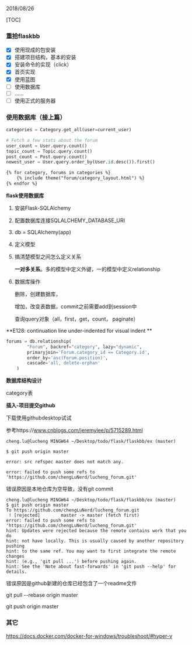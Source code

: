2018/08/26

[TOC]

### 重拾flaskbb

- [x] 使用现成的包安装
- [x] 搭建项目结构，基本的安装
- [x] 安装命令的实现（click）
- [x] 首页实现
- [x] 使用蓝图
- [ ] 使用数据库
- [ ] ......
- [ ] 使用正式的服务器

### 使用数据库（接上篇）

```python
categories = Category.get_all(user=current_user)

# Fetch a few stats about the forum
user_count = User.query.count()
topic_count = Topic.query.count()
post_count = Post.query.count()
newest_user = User.query.order_by(User.id.desc()).first()
```

```html
{% for category, forums in categories %}
	{% include theme("forum/category_layout.html") %}
{% endfor %}
```

**flask使用数据库**

1. 安装Flask-SQLAlchemy

2. 配置数据库连接SQLALCHEMY_DATABASE_URI

3. db = SQLAlchemy(app)

4. 定义模型

5. 搞清楚模型之间怎么定义关系

   **一对多关系**。多的模型中定义外键，一的模型中定义relationship

6. 数据库操作

   删除，创建数据库，

   增加，改变表数据，commit之前需要add到session中

   查询query对象（all，first，get，count， paginate）



**E128: continuation line under-indented for visual indent **

```python
forums = db.relationship(
        "Forum", backref="category", lazy="dynamic",
        primaryjoin='Forum.category_id == Category.id',
        order_by='asc(Forum.position)',
        cascade='all, delete-orphan'
    )
```



**数据库结构设计**

category表



**插入-项目提交github**

下载使用githubdesktop试试

参考https://www.cnblogs.com/jeremylee/p/5715289.html

```git
cheng.lu@lucheng MINGW64 ~/Desktop/todo/flask/flaskbb/ex (master)

$ git push origin master

error: src refspec master does not match any.

error: failed to push some refs to 'https://github.com/chengLuNerd/lucheng_forum.git'

```

错误原因是本地仓库为空导致，没有git commit

```git
cheng.lu@lucheng MINGW64 ~/Desktop/todo/flask/flaskbb/ex (master)
$ git push origin master
To https://github.com/chengLuNerd/lucheng_forum.git
 ! [rejected]        master -> master (fetch first)
error: failed to push some refs to 'https://github.com/chengLuNerd/lucheng_forum.git'
hint: Updates were rejected because the remote contains work that you do
hint: not have locally. This is usually caused by another repository pushing
hint: to the same ref. You may want to first integrate the remote changes
hint: (e.g., 'git pull ...') before pushing again.
hint: See the 'Note about fast-forwards' in 'git push --help' for details.
```

错误原因是github新建的仓库已经包含了一个readme文件

git pull --rebase origin master

git push origin master



### 其它

https://docs.docker.com/docker-for-windows/troubleshoot/#hyper-v



